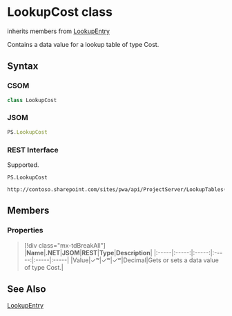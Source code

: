 [comment]: # (Name:LookupCost)
[comment]: # (Name:Microsoft.ProjectServer.LookupCost)
[comment]: # (Type:class)
[comment]: # (Status:Verified)

# <a name="name"></a>LookupCost class

inherits members from [LookupEntry](LookupEntry.md)<br/>

<a name="description"></a>Contains a data value for a lookup table of type Cost.

## <a name="syntax"></a>Syntax

### CSOM

```cs
class LookupCost 
```
### JSOM

```javascript
PS.LookupCost
```
### REST Interface

Supported.

```
PS.LookupCost

http://contoso.sharepoint.com/sites/pwa/api/ProjectServer/LookupTables('{tableid}')/Entries('{entryid}')
```

## <a name="members"></a>Members

### <a name="properties"></a>Properties
> [!div class="mx-tdBreakAll"]
|**Name**|**.NET**|**JSOM**|**REST**|**Type**|**Description**|
|:-----|:-----:|:-----:|:-----:|:-----|:-----|
|<a name="Value"></a>Value|&#x2713;&#x02B7;|&#x2713;&#x02B7;|&#x2713;&#x02B7;|Decimal|Gets or sets a data value of type Cost.|

## <a name="seeAlso"></a>See Also

[LookupEntry](LookupEntry.md)
